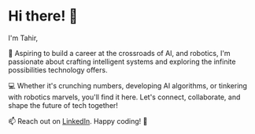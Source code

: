# Hi there! 👋

I'm Tahir,

🚀 Aspiring to build a career at the crossroads of AI, and robotics, I'm passionate about crafting intelligent systems and exploring the infinite possibilities technology offers.

💻 Whether it's crunching numbers, developing AI algorithms, or tinkering with robotics marvels, you'll find it here. Let's connect, collaborate, and shape the future of tech together!

📫 Reach out on [LinkedIn](www.linkedin.com/in/khan-tahir). Happy coding! 🚀


<!---
khan-tahir/khan-tahir is a ✨ special ✨ repository because its `README.md` (this file) appears on your GitHub profile.
You can click the Preview link to take a look at your changes.
--->
